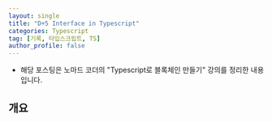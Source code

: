 ```yaml
---
layout: single
title: "D+5 Interface in Typescript"
categories: Typescript
tag: [기록, 타입스크립트, TS]
author_profile: false
---
```


- 해당 포스팅은 노마드 코더의 "Typescript로 블록체인 만들기" 강의를 정리한 내용입니다.

## 개요
